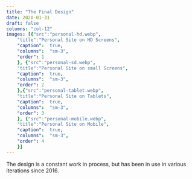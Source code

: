 ```yaml
---
title: "The Final Design"
date: 2020-01-31
draft: false
columns: "col-12"
images: [{"src":"personal-hd.webp",
    "title":"Personal Site on HD Screens",
    "caption":  true,
    "columns":  "sm-3",
    "order": 1
    }, {"src":"personal-sd.webp",
    "title":"Personal Site on small Screens",
    "caption":  true,
    "columns":  "sm-3",
    "order": 2
    },{"src":"personal-tablet.webp",
    "title":"Personal Site on Tablets",
    "caption":  true,
    "columns":  "sm-3",
    "order": 3
    }, {"src":"personal-mobile.webp",
    "title":"Personal Site on Mobile",
    "caption":  true,
    "columns":  "sm-3",
    "order": 4
    }]
---
```

The design is a constant work in process, but has been in use in various iterations since 2016.